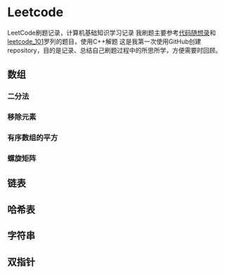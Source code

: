 # Leetcode
LeetCode刷题记录，计算机基础知识学习记录
我刷题主要参考[代码随想录](https://programmercarl.com/)和[leetcode_101](https://github.com/changgyhub/leetcode_101)罗列的题目，使用C++解题
这是我第一次使用GitHub创建repository，目的是记录、总结自己刷题过程中的所思所学，方便需要时回顾。

## 数组
### 二分法
### 移除元素
### 有序数组的平方
### 螺旋矩阵

## 链表

## 哈希表

## 字符串

## 双指针

